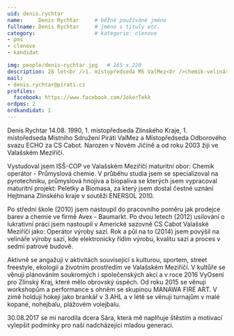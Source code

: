 ```yaml
---
uid: denis.rychtar
name:     Denis Rychtar  	# běžně používáné jméno
fullname: Denis Rychtar  	# jméno s tituly etc.
category:                   # kategorie: clenove
- pms
- clenove
- kandidat

img: people/denis-rychtar.jpg   # 165 x 220
description: 28 let<br />1. místopředseda MS ValMez<br />chemik-velinář # kratký popis, max 160 znaků
mail:
- denis.rychtar@pirati.cz
profiles:
  facebook: https://www.facebook.com/JokerTekk
ordpms: 2
ordkandidat: 1
---
```


Denis Rychtar 14.08. 1990, 1. místopředseda Zlínského Kraje, 1. místoředseda Místního Sdružení Piráti ValMez a Místopředseda Odborového svazu ECHO za CS Cabot. Narozen v Novém Jičíně a od roku 2003 žiji ve Valašském Meziříčí.

Vystudoval jsem ISŠ-COP ve Valašském Meziříčí maturitní obor: Chemik operátor - Průmyslová chemie. V průběhu studia jsem se specializoval na pyrotechniku, průmyslová hnojiva a biopaliva se kterých jsem vypracoval maturitní projekt: Peletky a Biomasa, za který jsem dostal čestné uznání Hejtmana Zlínského kraje v soutěži ENERSOL 2010.

Po střední škole (2010) jsem nastoupil do pracovního poměru jak prodejce barev a chemie ve firmě Avex - Baumarkt. Po dvou letech (2012) usilování o lukrativní práci jsem nastoupil v Americké sazovně CS Cabot Valašské Meziříčí jako: Operátor výroby sazí. Rok a půl na to (2014) jsem povýšil na velináře výroby sazí, kde elektronicky řídím výrobu, kvalitu sazí a proces v sedmi patrové budově.

Aktivně se angažuji v aktivitách související s kulturou, sportem, street freestyle, ekologií a životním prostředím ve Valašském Meziříčí. V kultůře se věnuji plánováním soukromých i společenských akcí a v roce 2016 VyOsení pro Zlínský Kraj, které mělo obrovský úspěch. Od roku 2015 se věnuji workshopům a performance s ohněm se skupinou MANAWA FIRE ART. V zimě holduji hokeji jako brankář v 3.AHL a v létě se věnuji turnajům v malé kopané, nohejbalu, plážovém volejbalu.

30.08.2017 se mi narodila dcera Sára, která mě naplňuje štěstím a motivací vylepšit podmínky pro naší nadcházející mladou generaci. 
